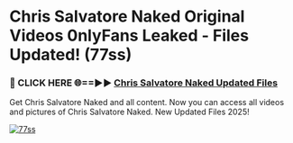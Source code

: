 # Chris Salvatore Naked Original Videos 0nlyFans Leaked - Files Updated! (77ss)

<h3>🔴 CLICK HERE 🌐==►► <a href="https://tinyurl.com/yckcrads" rel="nofollow">Chris Salvatore Naked Updated Files</a></h3>

Get Chris Salvatore Naked and all content. Now you can access all videos and pictures of Chris Salvatore Naked. New Updated Files 2025!

[![77ss](https://i.imgur.com/hpKpOFt.gif)](https://tinyurl.com/yckcrads)
